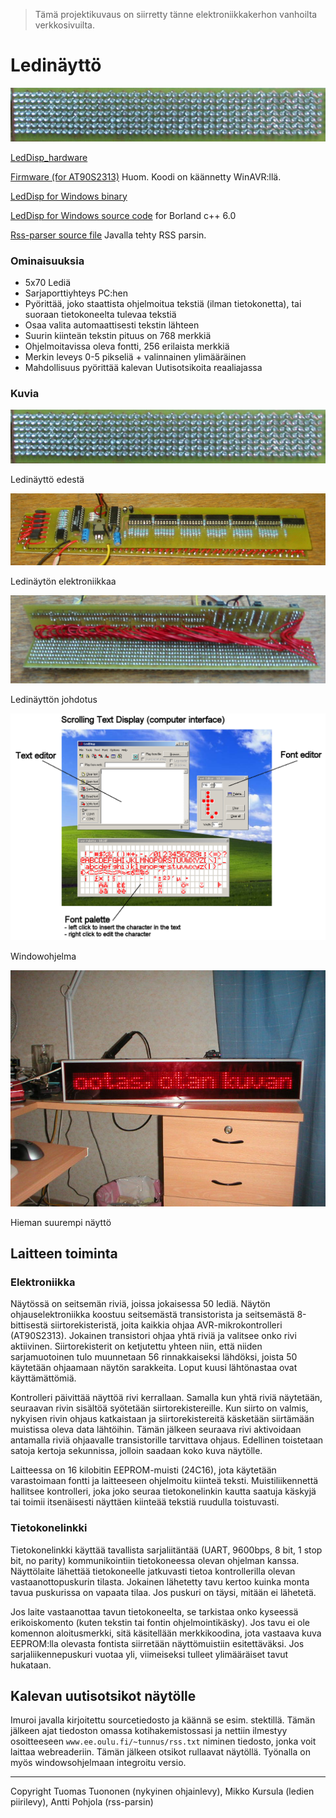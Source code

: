 > Tämä projektikuvaus on siirretty tänne elektroniikkakerhon vanhoilta verkkosivuilta.

# Ledinäyttö

![Ledinäyttö](stuf/dispfront.jpg)

[LedDisp_hardware](stuf/LedDisp_hardware.zip)

[Firmware (for AT90S2313)](stuf/LedDisp_AT90S2313_100.zip) Huom. Koodi on käännetty WinAVR:llä.

[LedDisp for Windows binary](stuf/LedDisp_windows_101.zip)

[LedDisp for Windows source code](stuf/LedDisp_windows_101_src.zip) for Borland c++ 6.0

[Rss-parser source file](stuf/parseri.java) Javalla tehty RSS parsin.

### Ominaisuuksia

- 5x70 Lediä
- Sarjaporttiyhteys PC:hen
- Pyörittää, joko staattista ohjelmoitua tekstiä (ilman tietokonetta), tai suoraan tietokoneelta tulevaa tekstiä
- Osaa valita automaattisesti tekstin lähteen
- Suurin kiinteän tekstin pituus on 768 merkkiä
- Ohjelmoitavissa oleva fontti, 256 erilaista merkkiä
- Merkin leveys 0-5 pikseliä + valinnainen ylimääräinen
- Mahdollisuus pyörittää kalevan Uutisotsikoita reaaliajassa

### Kuvia

![Ledinäyttö edestä](stuf/dispfront.jpg)

Ledinäyttö edestä

![Ledinäytön elektroniikkaa](stuf/electronics.jpg)

Ledinäytön elektroniikkaa

![Ledinäyttön johdotus](stuf/dispback.jpg)

Ledinäyttön johdotus

![Windowohjelma](stuf/leddispsoft.png)

Windowohjelma

![Hieman suurempi näyttö](stuf/naytto.jpg)

Hieman suurempi näyttö

## Laitteen toiminta

### Elektroniikka

Näytössä on seitsemän riviä, joissa jokaisessa 50 lediä. Näytön ohjauselektroniikka koostuu seitsemästä transistorista ja seitsemästä 8-bittisestä siirtorekisteristä, joita kaikkia ohjaa AVR-mikrokontrolleri (AT90S2313). Jokainen transistori ohjaa yhtä riviä ja valitsee onko rivi aktiivinen. Siirtorekisterit on ketjutettu yhteen niin, että niiden sarjamuotoinen tulo muunnetaan 56 rinnakkaiseksi lähdöksi, joista 50 käytetään ohjaamaan näytön sarakkeita. Loput kuusi lähtönastaa ovat käyttämättömiä.

Kontrolleri päivittää näyttöä rivi kerrallaan. Samalla kun yhtä riviä näytetään, seuraavan rivin sisältöä syötetään siirtorekistereille. Kun siirto on valmis, nykyisen rivin ohjaus katkaistaan ja siirtorekistereitä käsketään siirtämään muistissa oleva data lähtöihin. Tämän jälkeen seuraava rivi aktivoidaan antamalla riviä ohjaavalle transistorille tarvittava ohjaus. Edellinen toistetaan satoja kertoja sekunnissa, jolloin saadaan koko kuva näytölle.

Laitteessa on 16 kilobitin EEPROM-muisti (24C16), jota käytetään varastoimaan fontti ja laitteeseen ohjelmoitu kiinteä teksti. Muistiliikennettä hallitsee kontrolleri, joka joko seuraa tietokonelinkin kautta saatuja käskyjä tai toimii itsenäisesti näyttäen kiinteää tekstiä ruudulla toistuvasti.

### Tietokonelinkki

Tietokonelinkki käyttää tavallista sarjaliitäntää (UART, 9600bps, 8 bit, 1 stop bit, no parity) kommunikointiin tietokoneessa olevan ohjelman kanssa. Näyttölaite lähettää tietokoneelle jatkuvasti tietoa kontrollerilla olevan vastaanottopuskurin tilasta. Jokainen lähetetty tavu kertoo kuinka monta tavua puskurissa on vapaata tilaa. Jos puskuri on täysi, mitään ei lähetetä.

Jos laite vastaanottaa tavun tietokoneelta, se tarkistaa onko kyseessä erikoiskomento (kuten tekstin tai fontin ohjelmointikäsky). Jos tavu ei ole komennon aloitusmerkki, sitä käsitellään merkkikoodina, jota vastaava kuva EEPROM:lla olevasta fontista siirretään näyttömuistiin esitettäväksi.
Jos sarjaliikennepuskuri vuotaa yli, viimeiseksi tulleet ylimääräiset tavut hukataan.

## Kalevan uutisotsikot näytölle

Imuroi javalla kirjoitettu sourcetiedosto ja käännä se esim. stektillä. Tämän jälkeen ajat tiedoston omassa kotihakemistossasi ja nettiin ilmestyy osoitteeseen `www.ee.oulu.fi/~tunnus/rss.txt` niminen tiedosto, jonka voit laittaa webreaderiin. Tämän jälkeen otsikot rullaavat näytöllä. Työnalla on myös windowsohjelmaan integroitu versio.

---

Copyright Tuomas Tuononen (nykyinen ohjainlevy), Mikko Kursula (ledien piirilevy), Antti Pohjola (rss-parsin)
